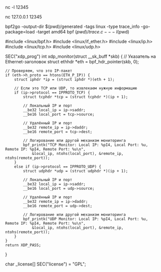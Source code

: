 nc -l 12345

nc 127.0.0.1 12345



bpf2go -output-dir $(pwd)/generated -tags linux -type trace_info -go-package=load -target amd64 bpf $(pwd)/trace.c -- -I$(pwd)

#include <linux/bpf.h>
#include <linux/if_ether.h>
#include <linux/ip.h>
#include <linux/tcp.h>
#include <linux/udp.h>

SEC("xdp_prog")
int xdp_monitor(struct __sk_buff *skb) {
    // Указатель на Ethernet-заголовок
    struct ethhdr *eth = bpf_hdr_pointer(skb, 0);
    
    // Проверяем, что это IP-пакет
    if (eth->h_proto == htons(ETH_P_IP)) {
        struct iphdr *ip = (struct iphdr *)(eth + 1);

        // Если это TCP или UDP, то извлекаем нужную информацию
        if (ip->protocol == IPPROTO_TCP) {
            struct tcphdr *tcp = (struct tcphdr *)(ip + 1);

            // Локальный IP и порт
            __be32 local_ip = ip->saddr;
            __be16 local_port = tcp->source;

            // Удалённый IP и порт
            __be32 remote_ip = ip->daddr;
            __be16 remote_port = tcp->dest;

            // Логирование или другой механизм мониторинга
            bpf_printk("TCP Monitor: Local IP: %pI4, Local Port: %u, Remote IP: %pI4, Remote Port: %u\n",
                &local_ip, ntohs(local_port), &remote_ip, ntohs(remote_port));
        } 
        else if (ip->protocol == IPPROTO_UDP) {
            struct udphdr *udp = (struct udphdr *)(ip + 1);

            // Локальный IP и порт
            __be32 local_ip = ip->saddr;
            __be16 local_port = udp->source;

            // Удалённый IP и порт
            __be32 remote_ip = ip->daddr;
            __be16 remote_port = udp->dest;

            // Логирование или другой механизм мониторинга
            bpf_printk("UDP Monitor: Local IP: %pI4, Local Port: %u, Remote IP: %pI4, Remote Port: %u\n",
                &local_ip, ntohs(local_port), &remote_ip, ntohs(remote_port));
        }
    }
    return XDP_PASS;
}

char _license[] SEC("license") = "GPL";

